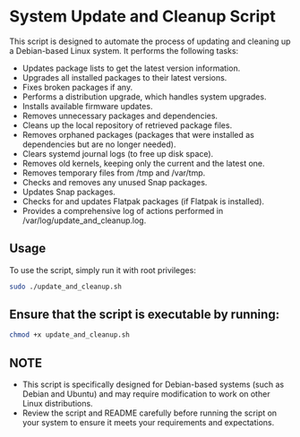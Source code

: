 # System Update and Cleanup Script

This script is designed to automate the process of updating and cleaning up a Debian-based Linux system. It performs the following tasks:

- Updates package lists to get the latest version information.
- Upgrades all installed packages to their latest versions.
- Fixes broken packages if any.
- Performs a distribution upgrade, which handles system upgrades.
- Installs available firmware updates.
- Removes unnecessary packages and dependencies.
- Cleans up the local repository of retrieved package files.
- Removes orphaned packages (packages that were installed as dependencies but are no longer needed).
- Clears systemd journal logs (to free up disk space).
- Removes old kernels, keeping only the current and the latest one.
- Removes temporary files from /tmp and /var/tmp.
- Checks and removes any unused Snap packages.
- Updates Snap packages.
- Checks for and updates Flatpak packages (if Flatpak is installed).
- Provides a comprehensive log of actions performed in /var/log/update_and_cleanup.log.

## Usage

To use the script, simply run it with root privileges:

```bash
sudo ./update_and_cleanup.sh
```

## Ensure that the script is executable by running:

```bash
chmod +x update_and_cleanup.sh
```

## NOTE

- This script is specifically designed for Debian-based systems (such as Debian and Ubuntu) and may require modification to work on other Linux distributions.
- Review the script and README carefully before running the script on your system to ensure it meets your requirements and expectations.
